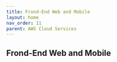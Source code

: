 ```yaml
---
title: Frond-End Web and Mobile
layout: home
nav_order: 11
parent: AWS Cloud Services
---
```


## Frond-End Web and Mobile